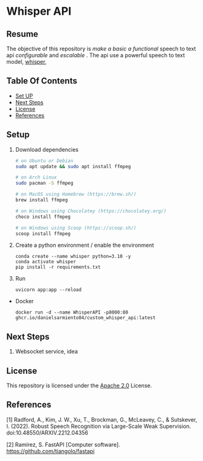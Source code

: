 # **Whisper API**

## Resume
The objective of this repository is *make a basic a functional* speech to text api *configurable* and *escalable* . The api use a powerful speech to text model, [whisper](https://github.com/openai/whisper),

## Table Of Contents
- [Set UP](#setup)
- [Next Steps](#next-steps)
- [License](#license)
- [References](#references)

## Setup


1. Download dependencies


    ```bash
    # on Ubuntu or Debian
    sudo apt update && sudo apt install ffmpeg

    # on Arch Linux
    sudo pacman -S ffmpeg

    # on MacOS using Homebrew (https://brew.sh/)
    brew install ffmpeg

    # on Windows using Chocolatey (https://chocolatey.org/)
    choco install ffmpeg

    # on Windows using Scoop (https://scoop.sh/)
    scoop install ffmpeg
    ```

2. Create a python environment / enable the environment

    ```
    conda create --name whisper python=3.10 -y
    conda activate whisper
    pip install -r requirements.txt
    ```


3. Run

    ```
    uvicorn app:app --reload
    ```
-  Docker

    ```
    docker run -d --name WhisperAPI -p8000:80 ghcr.io/danielsarmiento04/custom_whisper_api:latest
    ```

## Next Steps

1. Websocket service, idea

## License

This repository is licensed under the [Apache 2.0](LICENSE) License.


## References

[1] Radford, A., Kim, J. W., Xu, T., Brockman, G., McLeavey, C., & Sutskever, I. (2022). Robust Speech Recognition via Large-Scale Weak Supervision. doi:10.48550/ARXIV.2212.04356

[2] Ramírez, S. FastAPI [Computer software]. https://github.com/tiangolo/fastapi
